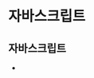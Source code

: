 # 자바스크립트
## 자바스크립트
+ <script> 태그 사용
    + 내부
        + 위치1 : head 태그 영역
        + 위치2 : body 태그 영역 - 어느위치라도 가능
    + 외부
        + src 속성 > function 함수에 넣기 > bt에 onclick="funPrint(n);"

+ ES6+
    + ★화살표 함수★ : const funPrint = (n) => {console.log(`버튼${n}`);}